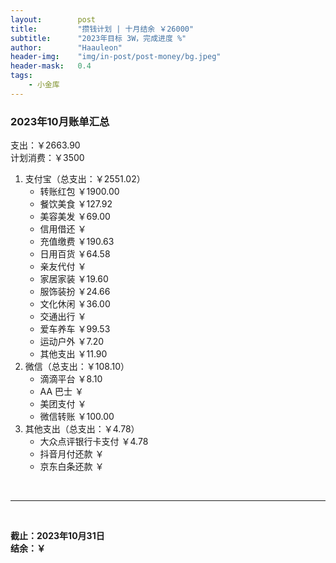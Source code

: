 ```yaml
---
layout:        post
title:         "攒钱计划 | 十月结余 ￥26000"
subtitle:      "2023年目标 3W，完成进度 %"
author:        "Haauleon"
header-img:    "img/in-post/post-money/bg.jpeg"
header-mask:   0.4
tags:
    - 小金库
---
```


### 2023年10月账单汇总             
支出：￥2663.90         
计划消费：￥3500        

1. 支付宝（总支出：￥2551.02）   
    - 转账红包 ￥1900.00   
    - 餐饮美食 ￥127.92    
    - 美容美发 ￥69.00     
    - 信用借还 ￥    
    - 充值缴费 ￥190.63     
    - 日用百货 ￥64.58      
    - 亲友代付 ￥     
    - 家居家装 ￥19.60    
    - 服饰装扮 ￥24.66       
    - 文化休闲 ￥36.00    
    - 交通出行 ￥      
    - 爱车养车 ￥99.53      
    - 运动户外 ￥7.20
    - 其他支出 ￥11.90      
2. 微信（总支出：￥108.10）      
    - 滴滴平台 ￥8.10   
    - AA 巴士 ￥    
    - 美团支付 ￥      
    - 微信转账 ￥100.00       
3. 其他支出（总支出：￥4.78）     
    - 大众点评银行卡支付 ￥4.78    
    - 抖音月付还款 ￥    
    - 京东白条还款 ￥   

<br>

---

<br>

**截止：2023年10月31日**      
**结余：￥**        
